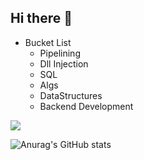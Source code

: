 ## Hi there 👋

* Bucket List
  * Pipelining
  * Dll Injection
  * SQL
  * Algs
  * DataStructures
  * Backend Development

![](https://komarev.com/ghpvc/?username=MrPrickle&color=red&style=plastic)

![Anurag's GitHub stats](https://github-readme-stats.vercel.app/api?username=MrPrickle&show_icons=true&theme=radical)

<!--
**MrPrickle/MrPrickle** is a ✨ _special_ ✨ repository because its `README.md` (this file) appears on your GitHub profile.

Here are some ideas to get you started:

- 🔭 I’m currently working on ...
- 🌱 I’m currently learning ...
- 👯 I’m looking to collaborate on ...
- 🤔 I’m looking for help with ...
- 💬 Ask me about ...
- 📫 How to reach me: ...
- 😄 Pronouns: ...
- ⚡ Fun fact: ...
-->
